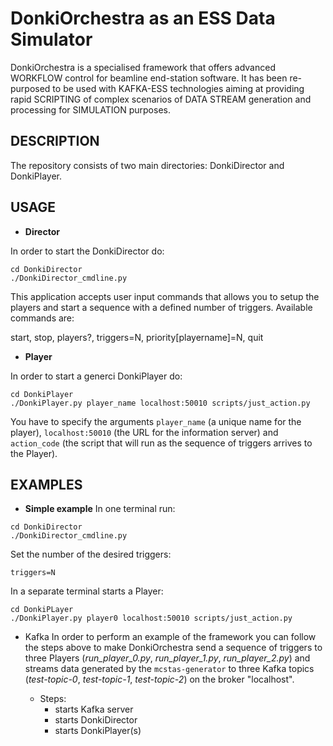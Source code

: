 DonkiOrchestra as an ESS Data Simulator
=======================================

DonkiOrchestra is a specialised framework that offers advanced WORKFLOW control for beamline end-station software. It has been re-purposed to be used with KAFKA-ESS technologies aiming at providing rapid SCRIPTING of complex scenarios of DATA STREAM generation and processing for SIMULATION purposes.


DESCRIPTION
-----------

The repository consists of two main directories: DonkiDirector and DonkiPlayer.

USAGE
-----

* **Director**

In order to start the DonkiDirector do:
```
cd DonkiDirector
./DonkiDirector_cmdline.py
```
This application accepts user input commands that allows you to setup the players and start a sequence with a defined number of triggers. Available commands are:

start, stop, players?, triggers=N, priority[playername]=N, quit

* **Player**

In order to start a generci DonkiPlayer do:
```
cd DonkiPlayer
./DonkiPlayer.py player_name localhost:50010 scripts/just_action.py
```
You have to specify the arguments ```player_name``` (a unique name for the player), ```localhost:50010``` (the URL for the information server) and ```action_code``` (the script that will run as the sequence of triggers arrives to the Player).

EXAMPLES
--------

* **Simple example**
In one terminal run:
```
cd DonkiDirector
./DonkiDirector_cmdline.py
```
Set the number of the desired triggers:
```
triggers=N
```

In a separate terminal starts a Player:
```
cd DonkiPLayer
./DonkiPlayer.py player0 localhost:50010 scripts/just_action.py
```

* Kafka
In order to perform an example of the framework you can follow the steps above to make DonkiOrchestra send a sequence of triggers to three Players (*run_player_0.py*, *run_player_1.py*, *run_player_2.py*) and streams data generated by the ```mcstas-generator``` to three Kafka topics (*test-topic-0*, *test-topic-1*, *test-topic-2*) on the broker "localhost".

  * Steps:
    - starts Kafka server
    - starts DonkiDirector
    - starts DonkiPlayer(s)





